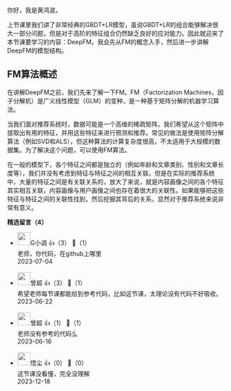 你好，我是黄鸿波。

上节课里我们讲了非常经典的GBDT+LR模型，虽说GBDT+LR的组合能够解决很大一部分问题，但是对于高阶的特征组合仍然缺乏良好的应对能力。因此就迎来了本节课要学习的内容：DeepFM。我会先从FM的概念入手，然后进一步讲解DeepFM的模型结构。

## FM算法概述

在讲解DeepFM之前，我们先来了解一下FM。FM（Factorization Machines，因子分解机）是广义线性模型（GLM）的变种，是一种基于矩阵分解的机器学习算法。

当我们面对推荐系统时，数据可能是一个高维的稀疏矩阵。我们希望从这个矩阵中提取出有用的特征，并用这些特征来进行预测和推荐。常见的做法是使用矩阵分解算法（例如SVD和ALS），但这种算法的计算复杂度很高，不太适用于大规模的数据集。为了解决这个问题，可以使用FM算法。

在一般的模型下，各个特征之间都是独立的（例如年龄和文章类别、性别和文章长度等），我们并没有考虑到特征与特征之间的相互关联。但是在实际的推荐系统中，大量的特征之间是有关联关系的，放大了来说，就是内容画像之间的各个特征其实相互关联，内容画像与用户画像之间也存在着很大的关联性。如果能够把这些特征与特征之间的关联性找到，然后挖掘其背后的关系，显然对于推荐系统来说非常有意义。
<div><strong>精选留言（4）</strong></div><ul>
<li><img src="https://static001.geekbang.org/account/avatar/00/11/7a/b9/c3d3a92f.jpg" width="30px"><span>G小调</span> 👍（3） 💬（1）<div>老师，你代码，在github上哪里</div>2023-07-04</li><br/><li><img src="https://static001.geekbang.org/account/avatar/00/11/43/64/79f2b7e7.jpg" width="30px"><span>曾超</span> 👍（3） 💬（1）<div>希望老师每节课都能给到参考代码，比如这节课，太理论没有代码不好吸收。</div>2023-06-22</li><br/><li><img src="https://static001.geekbang.org/account/avatar/00/11/43/64/79f2b7e7.jpg" width="30px"><span>曾超</span> 👍（1） 💬（1）<div>老师没有参考的代码么
</div>2023-06-16</li><br/><li><img src="https://static001.geekbang.org/account/avatar/00/21/67/fe/5d17661a.jpg" width="30px"><span>悟尘</span> 👍（0） 💬（0）<div>这节课没看懂，完全没理解</div>2023-12-18</li><br/>
</ul>